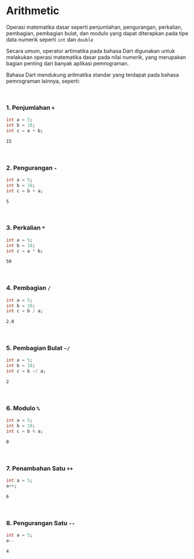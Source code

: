 # Arithmetic

Operasi matematika dasar seperti penjumlahan, pengurangan, perkalian, pembagian, pembagian bulat, dan modulo yang dapat diterapkan pada tipe data numerik seperti `int` dan `double`

Secara umum, operator artimatika pada bahasa Dart digunakan untuk melakukan operasi matematika dasar pada nilai numerik, yang merupakan bagian penting dari banyak aplikasi pemrograman.

Bahasa Dart mendukung aritmatika standar yang terdapat pada bahasa pemrograman lainnya, seperti:

</br>

### 1\. Penjumlahan `+`

```Dart
int a = 5;
int b = 10;
int c = a + b;
```
```sh
15
```

</br>

### 2\. Pengurangan `-`

```Dart
int a = 5;
int b = 10;
int c = b + a;
```
```sh
5
```

</br>

### 3\. Perkalian `*`

```Dart
int a = 5;
int b = 10;
int c = a * b;
```
```sh
50
```

</br>

### 4\. Pembagian `/`

```Dart
int a = 5;
int b = 10;
int c = b / a;
```
```sh
2.0
```

</br>

### 5\. Pembagian Bulat `~/`

```Dart
int a = 5;
int b = 10;
int c = b ~/ a;
```
```sh
2
```

</br>

### 6\. Modulo `%`

```Dart
int a = 5;
int b = 10;
int c = b % a;
```
```sh
0
```

</br>

### 7\. Penambahan Satu `++`

```Dart
int a = 5;
a++;
```
```sh
6
```

</br>

### 8\. Pengurangan Satu `--`

```Dart
int a = 5;
a--
```
```sh
4
```

